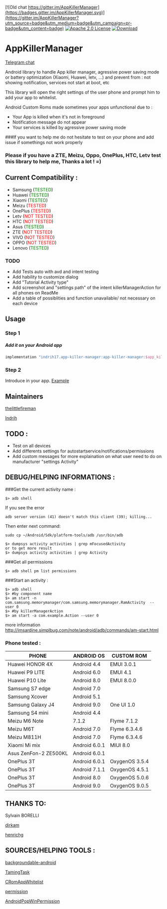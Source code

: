 
[![Old chat https://gitter.im/AppKillerManager](https://badges.gitter.im/AppKillerManager.svg)](https://gitter.im/AppKillerManager?utm_source=badge&utm_medium=badge&utm_campaign=pr-badge&utm_content=badge)
[![Apache 2.0 License](https://img.shields.io/badge/license-Apache%202.0-blue.svg?style=flat)](http://www.apache.org/licenses/LICENSE-2.0.html)
[ ![Download](https://api.bintray.com/packages/indrih17/app-killer-manager/app-killer-manager/images/download.svg?version=0.2.3) ](https://bintray.com/indrih17/app-killer-manager/app-killer-manager/0.2.3/link)
# AppKillerManager

[Telegram chat](https://t.me/AppKillerManager)

Android library to handle App killer manager, agressive power saving mode or battery optimization (Xiaomi, Huawei, letv, ...) and prevent from : not showing notification, services not start at boot, etc

This library will open the right settings of the user phone and prompt him to add your app to whitelist.

Android Custom Roms made sometimes your apps unfunctional due to :

* Your App is killed when it's not in foreground
* Notification message do not appear
* Your services is killed by agressive power saving mode

###If you want to help me do not hesitate to test on your phone and add issue if somethings not work properly

### Please if you have a ZTE, Meizu, Oppo, OnePlus, HTC, Letv test this library to help me, Thanks a lot ! =)

## Current Compatibility :

* Samsung (<span style="color:green">TESTED</span>)
* Huawei (<span style="color:green">TESTED</span>)
* Xiaomi (<span style="color:green">TESTED</span>)
* Meizu (<span style="color:red">TESTED</span>)
* OnePlus (<span style="color:red">TESTED</span>)
* Letv (<span style="color:red">NOT TESTED</span>)
* HTC (<span style="color:red">NOT TESTED</span>)
* Asus (<span style="color:green">TESTED</span>)
* ZTE (<span style="color:red">NOT TESTED</span>)
* VIVO (<span style="color:red">NOT TESTED</span>)
* OPPO (<span style="color:red">NOT TESTED</span>)
* Lenovo (<span style="color:green">TESTED</span>)

### TODO

* Add Tests auto with avd and intent testing
* Add hability to customize dialog
* Add "Tutorial Activity type"
* Add screenshot and "settings path" of the intent killerManagerAction for all phones on ReadMe
* Add a table of possiblities and function unavailable/ not necessary on each device

## Usage
### Step 1

##### Add it on your Android app

```groovy
implementation "indrih17.app-killer-manager:app-killer-manager:$app_killer_version"
```

### Step 2

Introduce in your app. [Example](https://github.com/indrih17/AppKillerManager/blob/master/app/src/main/kotlin/com/thelittlefireman/appkillermanager_example/MainActivity.kt)

## Maintainers
[thelittlefireman](https://github.com/thelittlefireman)

[Indrih](https://github.com/indrih17)

## TODO :
  - Test on all devices
  - Add differents settings for autostartservice/notifications/permissions
  - Add custom messages for more explaination on what user need to do on manufacturer "settings Activity"
## DEBUG/HELPING INFORMATIONS :

###Get the current activity name :

```shell
$> adb shell
```

If you see the error 
```shell
adb server version (41) doesn't match this client (39); killing...
```

Then enter next command: 
```shell
sudo cp ~/Android/Sdk/platform-tools/adb /usr/bin/adb
```

```shell
$> dumpsys activity activities | grep mFocusedActivity
or to get more result
$> dumpsys activity activities | grep Activity
```

###Get all permissions
```shell
$> adb shell pm list permissions
```

###Start an activity :

```shell
$> adb shell
$> #by component name
$> am start -n com.samsung.memorymanager/com.samsung.memorymanager.RamActivity  --user 0
$> #by killerManagerAction
$> am start -a com.example.Action --user 0
```
more information http://imsardine.simplbug.com/note/android/adb/commands/am-start.html

### Phone tested :

PHONE | ANDROID OS | CUSTOM ROM
--- | --- | --- 
Huawei HONOR 4X | Android 4.4 | EMUI 3.0.1
Huawei P9 LITE | Android 6.0 | EMUI 4.1 
Huawei P10 Lite | Android 8.0 | EMUI 8.0.0
Samsung S7 edge | Android 7.0 |
Samsung Xcover | Android 5.1 |
Samsung Galaxy J4 | Android 9.0 | One UI 1.0
Samsung S4 mini | Android 4.4 |
Meizu M6 Note | 7.1.2 | Flyme 7.1.2
Meizu M6T | Android 7.0 | Flyme 6.3.4.6 
Meizu M811H | Android 7.0 | Flyme 6.3.4.6 
Xiaomi Mi mix | Android 6.0.1 | MIUI 8.0
Asus ZenFon-2 ZE500KL | Android 6.0.1 |
OnePlus 3T | Android 6.0.1 | OxygenOS 3.5.4
OnePlus 3T | Android 7.1.1 | OxygenOS 4.5.1
OnePlus 3T | Android 8.0 | OxygenOS 5.0.6
OnePlus 3T | Android 9.0 | OxygenOS 9.0.5

## THANKS TO:
Sylvain BORELLI

[dirkam](https://github.com/dirkam)

[henrichg](https://github.com/henrichg)

## SOURCES/HELPING TOOLS :
[backgroundable-android](https://github.com/dirkam/backgroundable-android)

[TamingTask](https://github.com/YougaKing/TamingTask)

[CRomAppWhitelist](https://github.com/WanghongLin/CRomAppWhitelist)

[permission](https://github.com/by123/permission)

[AndroidPopWinPermission](https://programtalk.com/vs/?source=AndroidPopWinPermission/permssion/src/main/java/io/github/bunnbylue/permssion/)